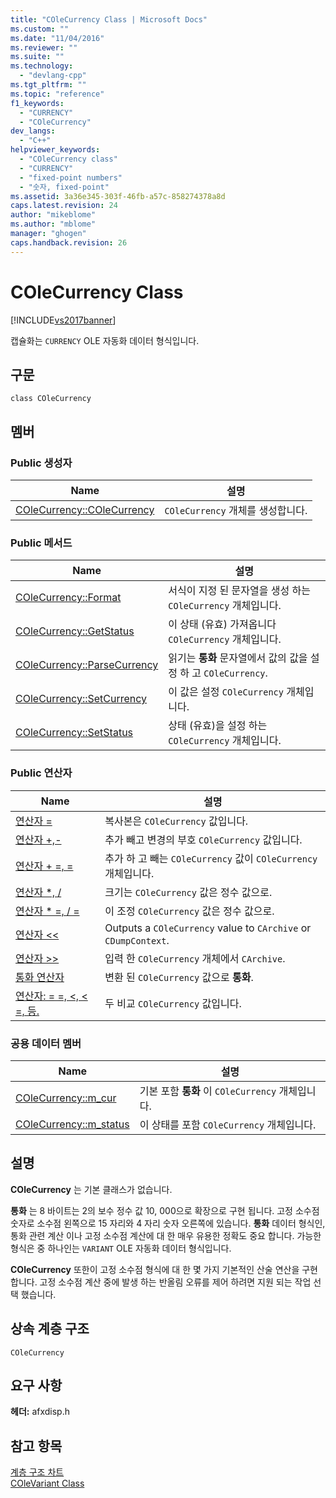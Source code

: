 ```yaml
---
title: "COleCurrency Class | Microsoft Docs"
ms.custom: ""
ms.date: "11/04/2016"
ms.reviewer: ""
ms.suite: ""
ms.technology: 
  - "devlang-cpp"
ms.tgt_pltfrm: ""
ms.topic: "reference"
f1_keywords: 
  - "CURRENCY"
  - "COleCurrency"
dev_langs: 
  - "C++"
helpviewer_keywords: 
  - "COleCurrency class"
  - "CURRENCY"
  - "fixed-point numbers"
  - "숫자, fixed-point"
ms.assetid: 3a36e345-303f-46fb-a57c-858274378a8d
caps.latest.revision: 24
author: "mikeblome"
ms.author: "mblome"
manager: "ghogen"
caps.handback.revision: 26
---
```

# COleCurrency Class
[!INCLUDE[vs2017banner](../../assembler/inline/includes/vs2017banner.md)]

캡슐화는 `CURRENCY` OLE 자동화 데이터 형식입니다.  
  
## 구문  
  
```  
class COleCurrency  
```  
  
## 멤버  
  
### Public 생성자  
  
|Name|설명|  
|----------|--------|  
|[COleCurrency::COleCurrency](../Topic/COleCurrency::COleCurrency.md)|`COleCurrency` 개체를 생성합니다.|  
  
### Public 메서드  
  
|Name|설명|  
|----------|--------|  
|[COleCurrency::Format](../Topic/COleCurrency::Format.md)|서식이 지정 된 문자열을 생성 하는 `COleCurrency` 개체입니다.|  
|[COleCurrency::GetStatus](../Topic/COleCurrency::GetStatus.md)|이 상태 \(유효\) 가져옵니다 `COleCurrency` 개체입니다.|  
|[COleCurrency::ParseCurrency](../Topic/COleCurrency::ParseCurrency.md)|읽기는  **통화** 문자열에서 값의 값을 설정 하 고 `COleCurrency`.|  
|[COleCurrency::SetCurrency](../Topic/COleCurrency::SetCurrency.md)|이 값은 설정 `COleCurrency` 개체입니다.|  
|[COleCurrency::SetStatus](../Topic/COleCurrency::SetStatus.md)|상태 \(유효\)을 설정 하는 `COleCurrency` 개체입니다.|  
  
### Public 연산자  
  
|Name|설명|  
|----------|--------|  
|[연산자 \=](../Topic/COleCurrency::operator%20=.md)|복사본은 `COleCurrency` 값입니다.|  
|[연산자 \+,\-](../Topic/COleCurrency::operator%20+,%20-.md)|추가 빼고 변경의 부호 `COleCurrency` 값입니다.|  
|[연산자 \+ \=, \=](../Topic/COleCurrency::operator%20+=,%20-=.md)|추가 하 고 빼는 `COleCurrency` 값이 `COleCurrency` 개체입니다.|  
|[연산자 \*, \/](../Topic/COleCurrency::operator%20*,%20-.md)|크기는 `COleCurrency` 값은 정수 값으로.|  
|[연산자 \* \=, \/ \=](../Topic/COleCurrency::operator%20*=,%20-=.md)|이 조정 `COleCurrency` 값은 정수 값으로.|  
|[연산자 \<\<](../Topic/COleCurrency::operator%20%3C%3C,%20%3E%3E.md)|Outputs a `COleCurrency` value to `CArchive` or `CDumpContext`.|  
|[연산자 \>\>](../Topic/COleCurrency::operator%20%3C%3C,%20%3E%3E.md)|입력 한 `COleCurrency` 개체에서 `CArchive`.|  
|[통화 연산자](../Topic/COleCurrency::operator%20CURRENCY.md)|변환 된 `COleCurrency` 값으로  **통화**.|  
|[연산자: \= \=, \<, \< \=, 등.](../Topic/COleCurrency%20Relational%20Operators.md)|두 비교 `COleCurrency` 값입니다.|  
  
### 공용 데이터 멤버  
  
|Name|설명|  
|----------|--------|  
|[COleCurrency::m\_cur](../Topic/COleCurrency::m_cur.md)|기본 포함  **통화** 이 `COleCurrency` 개체입니다.|  
|[COleCurrency::m\_status](../Topic/COleCurrency::m_status.md)|이 상태를 포함 `COleCurrency` 개체입니다.|  
  
## 설명  
 **COleCurrency** 는 기본 클래스가 없습니다.  
  
 **통화** 는 8 바이트는 2의 보수 정수 값 10, 000으로 확장으로 구현 됩니다.  고정 소수점 숫자로 소수점 왼쪽으로 15 자리와 4 자리 숫자 오른쪽에 있습니다.  **통화** 데이터 형식인, 통화 관련 계산 이나 고정 소수점 계산에 대 한 매우 유용한 정확도 중요 합니다.  가능한 형식은 중 하나인는 `VARIANT` OLE 자동화 데이터 형식입니다.  
  
 **COleCurrency** 또한이 고정 소수점 형식에 대 한 몇 가지 기본적인 산술 연산을 구현 합니다.  고정 소수점 계산 중에 발생 하는 반올림 오류를 제어 하려면 지원 되는 작업 선택 했습니다.  
  
## 상속 계층 구조  
 `COleCurrency`  
  
## 요구 사항  
 **헤더:**  afxdisp.h  
  
## 참고 항목  
 [계층 구조 차트](../../mfc/hierarchy-chart.md)   
 [COleVariant Class](../../mfc/reference/colevariant-class.md)